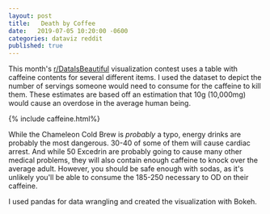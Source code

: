 ```yaml
---
layout: post
title:   Death by Coffee
date:   2019-07-05 10:20:00 -0600
categories: dataviz reddit 
published: true
---
```


This month's [r/DataIsBeautiful](https://www.reddit.com/r/dataisbeautiful/) visualization contest uses a table with caffeine contents for several different items. I used the dataset to depict the number of servings someone would need to consume for the caffeine to kill them. These estimates are based off an estimation that 10g (10,000mg) would cause an overdose in the average human being.

{% include caffeine.html%}

While the Chameleon Cold Brew is _probably_ a typo, energy drinks are probably the most dangerous. 30-40 of some of them will cause cardiac arrest. And while 50 Excedrin are probably going to cause many other medical problems, they will also contain enough caffeine to knock over the average adult. However, you should be safe enough with sodas, as it's unlikely you'll be able to consume the 185-250 necessary to OD on their caffeine. 

I used pandas for data wrangling and created the visualization with Bokeh.